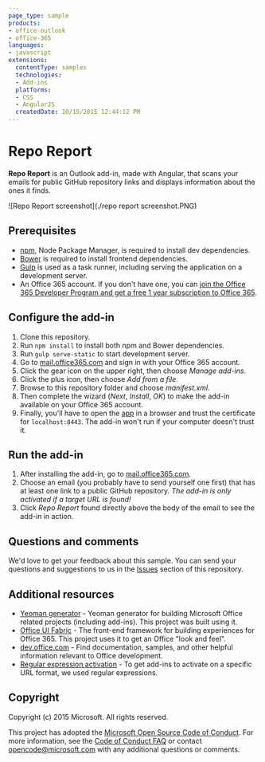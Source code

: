 ```yaml
---
page_type: sample
products:
- office-outlook
- office-365
languages:
- javascript
extensions:
  contentType: samples
  technologies:
  - Add-ins
  platforms:
  - CSS
  - AngularJS
  createdDate: 10/15/2015 12:44:12 PM
---
```

# Repo Report
**Repo Report** is an Outlook add-in, made with Angular, that scans your emails for public GitHub repository links and displays information about the ones it finds.

![Repo Report screenshot](./repo report screenshot.PNG)

## Prerequisites
* [npm](https://www.npmjs.com/), Node Package Manager, is required to install dev dependencies.
* [Bower](http://bower.io/) is required to install frontend dependencies. 
* [Gulp](http://gulpjs.com/) is used as a task runner, including serving the application on a development server.
* An Office 365 account. If you don't have one, you can [join the Office 365 Developer Program and get a free 1 year subscription to Office 365](https://aka.ms/devprogramsignup).

## Configure the add-in
1. Clone this repository.
2. Run `npm install` to install both npm and Bower dependencies.
3. Run `gulp serve-static` to start development server.
4. Go to [mail.office365.com](http://mail.office365.com) and sign in with your Office 365 account.
5. Click the gear icon on the upper right, then choose *Manage add-ins*.
6. Click the plus icon, then choose *Add from a file*.
7. Browse to this repository folder and choose *manifest.xml*.
8. Then complete the wizard (*Next*, *Install*, *OK*) to make the add-in available on your Office 365 account.
9. Finally, you'll have to open the [app](https://localhost:8443/appread/index.html) in a browser and trust the certificate for `localhost:8443`. The add-in won't run if your computer doesn't trust it.

## Run the add-in
1. After installing the add-in, go to [mail.office365.com](mail.office365.com). 
2. Choose an email (you probably have to send yourself one first) that has at least one link to a public GitHub repository. *The add-in is only activated if a target URL is found!*
3. Click *Repo Report* found directly above the body of the email to see the add-in in action.

## Questions and comments
We'd love to get your feedback about this sample. You can send your questions and suggestions to us in the [Issues](https://github.com/OfficeDev/Outlook-Add-in-RepoReport/issues) section of this repository.

## Additional resources
* [Yeoman generator](https://github.com/OfficeDev/generator-office) - Yeoman generator for building Microsoft Office related projects (including add-ins). This project was built using it.
* [Office UI Fabric](https://github.com/OfficeDev/Office-UI-Fabric/) - The front-end framework for building experiences for Office 365. This project uses it to get an Office "look and feel". 
* [dev.office.com](http://dev.office.com) - Find documentation, samples, and other helpful information relevant to Office development.
* [Regular expression activation](https://msdn.microsoft.com/en-us/library/office/fp142135.aspx) - To get add-ins to activate on a specific URL format, we used regular expressions.

## Copyright
Copyright (c) 2015 Microsoft. All rights reserved.


This project has adopted the [Microsoft Open Source Code of Conduct](https://opensource.microsoft.com/codeofconduct/). For more information, see the [Code of Conduct FAQ](https://opensource.microsoft.com/codeofconduct/faq/) or contact [opencode@microsoft.com](mailto:opencode@microsoft.com) with any additional questions or comments.
